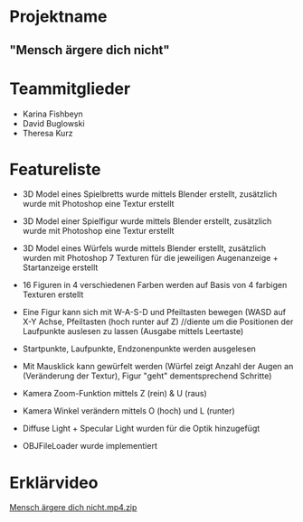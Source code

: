 

# Projektname
## "Mensch ärgere dich nicht"

# Teammitglieder
- Karina Fishbeyn
- David Buglowski
- Theresa Kurz

# Featureliste


- 3D Model eines Spielbretts wurde mittels Blender erstellt, zusätzlich wurde mit Photoshop eine Textur erstellt
- 3D Model einer Spielfigur wurde mittels Blender erstellt, zusätzlich wurde mit Photoshop eine Textur erstellt
- 3D Model eines Würfels wurde mittels Blender erstellt, zusätzlich wurden mit Photoshop 7 Texturen für die jeweiligen Augenanzeige + Startanzeige erstellt
- 16 Figuren in 4 verschiedenen Farben werden auf Basis von 4 farbigen Texturen erstellt
- Eine Figur kann sich mit W-A-S-D und Pfeiltasten bewegen (WASD auf X-Y Achse, Pfeiltasten (hoch runter auf Z) //diente um die Positionen der Laufpunkte auslesen zu lassen (Ausgabe mittels Leertaste)
- Startpunkte, Laufpunkte, Endzonenpunkte werden ausgelesen
- Mit Mausklick kann gewürfelt werden (Würfel zeigt Anzahl der Augen an (Veränderung der Textur), Figur "geht" dementsprechend Schritte)
- Kamera Zoom-Funktion mittels Z (rein) & U (raus) 
- Kamera Winkel verändern mittels O (hoch) und L (runter)
- Diffuse Light + Specular Light wurden für die Optik hinzugefügt

- OBJFileLoader wurde implementiert
# Erklärvideo
[Mensch ärgere dich nicht.mp4.zip](https://github.com/davidthkoeln/CGA_Project/files/7034645/Mensch.argere.dich.nicht.mp4.zip)
